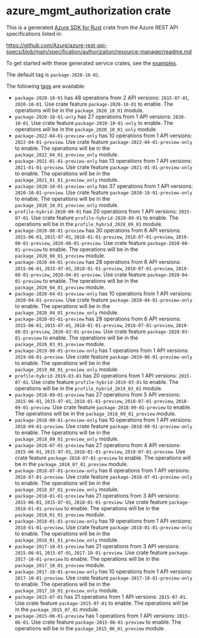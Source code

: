 # azure_mgmt_authorization crate

This is a generated [Azure SDK for Rust](https://github.com/Azure/azure-sdk-for-rust) crate from the Azure REST API specifications listed in:

https://github.com/Azure/azure-rest-api-specs/blob/main/specification/authorization/resource-manager/readme.md

To get started with these generated service crates, see the [examples](https://github.com/Azure/azure-sdk-for-rust/blob/main/services/README.md#examples).

The default tag is `package-2020-10-01`.

The following [tags](https://github.com/Azure/azure-sdk-for-rust/blob/main/services/tags.md) are available:

- `package-2020-10-01` has 48 operations from 2 API versions: `2015-07-01`, `2020-10-01`. Use crate feature `package-2020-10-01` to enable. The operations will be in the `package_2020_10_01` module.
- `package-2020-10-01-only` has 27 operations from 1 API versions: `2020-10-01`. Use crate feature `package-2020-10-01-only` to enable. The operations will be in the `package_2020_10_01_only` module.
- `package-2022-04-01-preview-only` has 10 operations from 1 API versions: `2022-04-01-preview`. Use crate feature `package-2022-04-01-preview-only` to enable. The operations will be in the `package_2022_04_01_preview_only` module.
- `package-2021-01-01-preview-only` has 13 operations from 1 API versions: `2021-01-01-preview`. Use crate feature `package-2021-01-01-preview-only` to enable. The operations will be in the `package_2021_01_01_preview_only` module.
- `package-2020-10-01-preview-only` has 37 operations from 1 API versions: `2020-10-01-preview`. Use crate feature `package-2020-10-01-preview-only` to enable. The operations will be in the `package_2020_10_01_preview_only` module.
- `profile-hybrid-2020-09-01` has 20 operations from 1 API versions: `2015-07-01`. Use crate feature `profile-hybrid-2020-09-01` to enable. The operations will be in the `profile_hybrid_2020_09_01` module.
- `package-2020-08-01-preview` has 30 operations from 6 API versions: `2015-06-01`, `2015-07-01`, `2018-01-01-preview`, `2018-07-01-preview`, `2019-08-01-preview`, `2020-08-01-preview`. Use crate feature `package-2020-08-01-preview` to enable. The operations will be in the `package_2020_08_01_preview` module.
- `package-2020-04-01-preview` has 28 operations from 6 API versions: `2015-06-01`, `2015-07-01`, `2018-01-01-preview`, `2018-07-01-preview`, `2019-08-01-preview`, `2020-04-01-preview`. Use crate feature `package-2020-04-01-preview` to enable. The operations will be in the `package_2020_04_01_preview` module.
- `package-2020-04-01-preview-only` has 10 operations from 1 API versions: `2020-04-01-preview`. Use crate feature `package-2020-04-01-preview-only` to enable. The operations will be in the `package_2020_04_01_preview_only` module.
- `package-2020-03-01-preview` has 28 operations from 6 API versions: `2015-06-01`, `2015-07-01`, `2018-01-01-preview`, `2018-07-01-preview`, `2019-08-01-preview`, `2020-03-01-preview`. Use crate feature `package-2020-03-01-preview` to enable. The operations will be in the `package_2020_03_01_preview` module.
- `package-2019-08-01-preview-only` has 1 operations from 1 API versions: `2019-08-01-preview`. Use crate feature `package-2019-08-01-preview-only` to enable. The operations will be in the `package_2019_08_01_preview_only` module.
- `profile-hybrid-2019-03-01` has 20 operations from 1 API versions: `2015-07-01`. Use crate feature `profile-hybrid-2019-03-01` to enable. The operations will be in the `profile_hybrid_2019_03_01` module.
- `package-2018-09-01-preview` has 27 operations from 5 API versions: `2015-06-01`, `2015-07-01`, `2018-01-01-preview`, `2018-07-01-preview`, `2018-09-01-preview`. Use crate feature `package-2018-09-01-preview` to enable. The operations will be in the `package_2018_09_01_preview` module.
- `package-2018-09-01-preview-only` has 10 operations from 1 API versions: `2018-09-01-preview`. Use crate feature `package-2018-09-01-preview-only` to enable. The operations will be in the `package_2018_09_01_preview_only` module.
- `package-2018-07-01-preview` has 27 operations from 4 API versions: `2015-06-01`, `2015-07-01`, `2018-01-01-preview`, `2018-07-01-preview`. Use crate feature `package-2018-07-01-preview` to enable. The operations will be in the `package_2018_07_01_preview` module.
- `package-2018-07-01-preview-only` has 6 operations from 1 API versions: `2018-07-01-preview`. Use crate feature `package-2018-07-01-preview-only` to enable. The operations will be in the `package_2018_07_01_preview_only` module.
- `package-2018-01-01-preview` has 21 operations from 3 API versions: `2015-06-01`, `2015-07-01`, `2018-01-01-preview`. Use crate feature `package-2018-01-01-preview` to enable. The operations will be in the `package_2018_01_01_preview` module.
- `package-2018-01-01-preview-only` has 19 operations from 1 API versions: `2018-01-01-preview`. Use crate feature `package-2018-01-01-preview-only` to enable. The operations will be in the `package_2018_01_01_preview_only` module.
- `package-2017-10-01-preview` has 21 operations from 3 API versions: `2015-06-01`, `2015-07-01`, `2017-10-01-preview`. Use crate feature `package-2017-10-01-preview` to enable. The operations will be in the `package_2017_10_01_preview` module.
- `package-2017-10-01-preview-only` has 10 operations from 1 API versions: `2017-10-01-preview`. Use crate feature `package-2017-10-01-preview-only` to enable. The operations will be in the `package_2017_10_01_preview_only` module.
- `package-2015-07-01` has 21 operations from 1 API versions: `2015-07-01`. Use crate feature `package-2015-07-01` to enable. The operations will be in the `package_2015_07_01` module.
- `package-2015-06-01-preview` has 1 operations from 1 API versions: `2015-06-01`. Use crate feature `package-2015-06-01-preview` to enable. The operations will be in the `package_2015_06_01_preview` module.